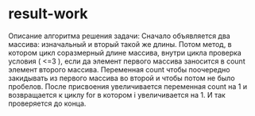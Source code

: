 # result-work
Описание алгоритма решения задачи:
Сначало объявляется два массива: изначальный и вторый такой же длины. Потом метод, в котором цикл соразмерный длине массива,
внутри цикла проверка условия ( <=3 ), если да элемент первого массива заносится в count элемент второго массива.
Переменная count чтобы поочередно закидывать из первого массива во второй и чтобы потом не было пробелов.
После присвоения увеличивается переменная count на 1 и возвращается к циклу for в котором i увеличивается на 1.
И так проверяется до конца.
